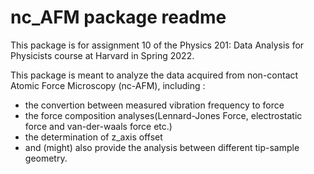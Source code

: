 # nc_AFM package readme

This package is for assignment 10 of the Physics 201: Data Analysis for Physicists course at Harvard in Spring 2022.

This package is meant to analyze the data acquired from non-contact Atomic Force Microscopy (nc-AFM), including :
- the convertion between measured vibration frequency to force 
- the force composition analyses(Lennard-Jones Force, electrostatic force and van-der-waals force etc.)
- the determination of z_axis offset
- and (might) also provide the analysis between different tip-sample geometry.
